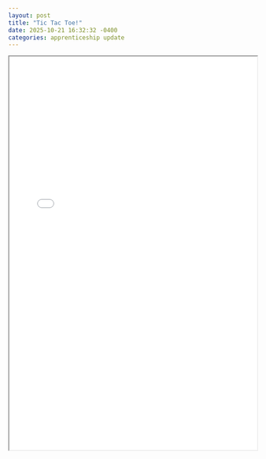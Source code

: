 ```yaml
---
layout: post
title: "Tic Tac Toe!"
date: 2025-10-21 16:32:32 -0400
categories: apprenticeship update
---
```




<iframe src="/public/tic_tac_toe/index.html" width="100%" height="800"></iframe>




